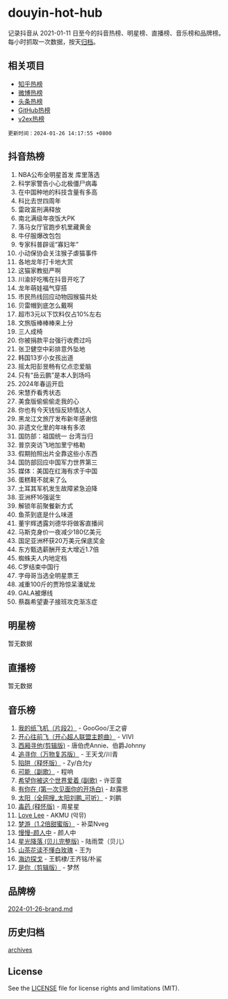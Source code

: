 # douyin-hot-hub

记录抖音从 2021-01-11 日至今的抖音热榜、明星榜、直播榜、音乐榜和品牌榜。每小时抓取一次数据，按天[归档](archives)。

## 相关项目

- [知乎热榜](https://github.com/lonnyzhang423/zhihu-hot-hub)
- [微博热榜](https://github.com/lonnyzhang423/weibo-hot-hub)
- [头条热榜](https://github.com/lonnyzhang423/toutiao-hot-hub)
- [GitHub热榜](https://github.com/lonnyzhang423/github-hot-hub)
- [v2ex热榜](https://github.com/lonnyzhang423/v2ex-hot-hub)


`更新时间：2024-01-26 14:17:55 +0800`

## 抖音热榜

1. NBA公布全明星首发 库里落选
1. 科学家警告小心北极僵尸病毒
1. 在中国种地的科技含量有多高
1. 科比去世四周年
1. 雷政富刑满释放
1. 南北满级年夜饭大PK
1. 落马女厅官跑步机里藏黄金
1. 牛仔服爆改包包
1. 专家科普辟谣“寡妇年”
1. 小动保协会关注猴子虐猫事件
1. 各地龙年打卡地大赏
1. 这猫家教挺严啊
1. 川渝好吃嘴在抖音开吃了
1. 龙年萌娃福气穿搭
1. 市民热线回应动物园猴猫共处
1. 贝雷帽到底怎么戴啊
1. 超市3元以下饮料仅占10%左右
1. 文旅版棒棒棒来上分
1. 三人成椅
1. 你被捐款平台强行收费过吗
1. 张卫健空中彩排意外坠地
1. 韩国13岁小女孩出道
1. 摇太阳彭昱畅有亿点恋爱脑
1. 只有“岳云鹏”是本人到场吗
1. 2024年春运开启
1. 宋慧乔看秀状态
1. 美食版偷偷偷走我的心
1. 你也有今天钱恒反矫情达人
1. 黑龙江文旅厅发布新年感谢信
1. 非遗文化里的年味有多浓
1. 国防部：祖国统一 台湾当归
1. 普京突访飞地加里宁格勒
1. 假期拍照出片全靠这些小东西
1. 国防部回应中国军力世界第三
1. 媒体：美国在红海有求于中国
1. 蛋糕鞋不就来了么
1. 土耳其军机发生故障紧急迫降
1. 亚洲杯16强诞生
1. 解锁年前聚餐新方式
1. 鱼茶到底是什么味道
1. 董宇辉透露刘德华将做客直播间
1. 马斯克身价一夜减少180亿美元
1. 国足亚洲杯获20万美元保底奖金
1. 东方甄选薪酬开支大增近1.7倍
1. 蜘蛛夫人内地定档
1. C罗结束中国行
1. 字母哥当选全明星票王
1. 减重100斤的贾玲惊呆潘斌龙
1. GALA被爆线
1. 蔡磊希望妻子接班攻克渐冻症

## 明星榜

暂无数据

## 直播榜

暂无数据

## 音乐榜

1. [我的纸飞机（片段2）](https://sf86-cdn-tos.douyinstatic.com/obj/tos-cn-ve-2774/oM2ZrKcg2CD5AeRB2gkeXOFB1IxAGJdZPazYHf) - GooGoo/王之睿
1. [开心往前飞（开心超人联盟主题曲）](https://sf86-cdn-tos.douyinstatic.com/obj/tos-cn-ve-2774/9d8fb7c82cf1421fb93a9fe925275e0a) - VIVI
1. [西厢寻他(剪辑版)](https://sf3-cdn-tos.douyinstatic.com/obj/tos-cn-ve-2774/oUsAVfAQKlRNxEv5qxvIB8o5qmIWUcXbzJKJhw) - 唐伯虎Annie、伯爵Johnny
1. [追寻你（万物复苏版）](https://sf3-cdn-tos.douyinstatic.com/obj/tos-cn-ve-2774/oYeAZJsbjIDit9APmBg8u6uDUQnHmoCf3gbo74) - 王天戈/川青
1. [陷阱（释怀版）](https://sf86-cdn-tos.douyinstatic.com/obj/tos-cn-ve-2774/oE8C21LeZrzKLDFfQYgMzx4GAIHageG5IzayY7) - Zy/白允y
1. [可能（副歌）](https://sf3-cdn-tos.douyinstatic.com/obj/tos-cn-ve-2774/cde1731888894259b333569393c2fb51) - 程响
1. [希望你被这个世界爱着 (副歌)](https://sf3-cdn-tos.douyinstatic.com/obj/tos-cn-ve-2774/oUHCmWQfZlE3QQBKBeD8rCFLpJzPgCpImhsxMt) - 许亚童
1. [有你在 (第一次见面你的开场白)](https://sf3-cdn-tos.douyinstatic.com/obj/tos-cn-ve-2774/oAthrQ3ClJBfI57uBoFEgNDYtNCZ0TSYQQfxQ0) - 赵露思
1. [太阳（全网搜_太阳刘鹏_可听）](https://sf3-cdn-tos.douyinstatic.com/obj/tos-cn-ve-2774/ogWbyIQnlBFImVbeDocRdCIYtBHlbJXgfZMvgz) - 刘鹏
1. [毒药 (释怀版)](https://sf86-cdn-tos.douyinstatic.com/obj/tos-cn-ve-2774/oYILMEAzspdZBIzy4frJNB8ZHPHWAhiwowd4Ad) - 周星星
1. [Love Lee](https://sf3-cdn-tos.douyinstatic.com/obj/tos-cn-ve-2774/o05GbkJGbCBTdDnMtB0fwOYgkeZp23vrWQDQBS) - AKMU (악뮤)
1. [梦游（1.2倍甜蜜版）](https://sf86-cdn-tos.douyinstatic.com/obj/tos-cn-ve-2774/o4gyAUm8hwufoEABmwVIiQtHsFuGzAEEWtNMzo) - 补菜Nveg
1. [慢慢-颜人中](https://sf86-cdn-tos.douyinstatic.com/obj/tos-cn-ve-2774/ocjHNfBXdBxQNC8ZGAeoLMFTUgtBg8bkExunDC) - 颜人中
1. [星光降落 (贝儿完整版)](https://sf86-cdn-tos.douyinstatic.com/obj/tos-cn-ve-2774/okwB9hAwyAtsFFkFBzAX1hOOfQuIoMNs0W2Mwr) - 陆雨萱（贝儿）
1. [山茶花读不懂白玫瑰](https://sf86-cdn-tos.douyinstatic.com/obj/tos-cn-ve-2774/osfn8B7DktrRHEPJgPCfDbw7QDQEkwC16BxZg9) - 王为
1. [海边探戈](https://sf86-cdn-tos.douyinstatic.com/obj/tos-cn-ve-2774/os9gE0VQCGqt6VQkZDyBBYvfSDY0QFe3vVmubn) - 王鹤棣/王齐铭/朴鲨
1. [是你（剪辑版）](https://sf86-cdn-tos.douyinstatic.com/obj/tos-cn-ve-2774/46019dae783c4c969944217fe1cfafc4) - 梦然

## 品牌榜

[2024-01-26-brand.md](archives/2024-01-26-brand.md)

## 历史归档

[archives](archives)

## License

See the [LICENSE](LICENSE) file for license rights and limitations (MIT).
